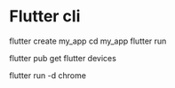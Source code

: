 # Flutter cli


flutter create my_app
cd my_app
flutter run


flutter pub get
flutter devices

flutter run -d chrome